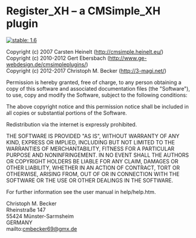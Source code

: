 Register_XH – a CMSimple_XH plugin
==================================

[![stable: 1.6](https://img.shields.io/badge/stable-1.6-green.svg)](https://github.com/cmb69/register_xh/releases/tag/1.6)

Copyright (c) 2007 Carsten Heinelt (http://cmsimple.heinelt.eu/)  
Copyright (c) 2010-2012 Gert Ebersbach (http://www.ge-webdesign.de/cmsimpleplugins/)  
Copyright (c) 2012-2017 Christoph M. Becker (http://3-magi.net/)

Permission is hereby granted, free of charge, to any person obtaining a copy of
this software and associated documentation files (the "Software"), to use, copy
and modify the Software, subject to the following conditions:

The above copyright notice and this permission notice shall be included in all
copies or substantial portions of the Software.

Redistribution via the internet is expressly prohibited.

THE SOFTWARE IS PROVIDED "AS IS", WITHOUT WARRANTY OF ANY KIND, EXPRESS OR
IMPLIED, INCLUDING BUT NOT LIMITED TO THE WARRANTIES OF MERCHANTABILITY,
FITNESS FOR A PARTICULAR PURPOSE AND NONINFRINGEMENT. IN NO EVENT SHALL THE
AUTHORS OR COPYRIGHT HOLDERS BE LIABLE FOR ANY CLAIM, DAMAGES OR OTHER
LIABILITY, WHETHER IN AN ACTION OF CONTRACT, TORT OR OTHERWISE, ARISING FROM,
OUT OF OR IN CONNECTION WITH THE SOFTWARE OR THE USE OR OTHER DEALINGS IN THE
SOFTWARE.

For further information see the user manual in help/help.htm.

Christoph M. Becker  
Rheinstraße 147  
55424 Münster-Sarmsheim  
GERMANY  
mailto:cmbecker69@gmx.de
